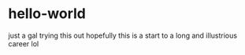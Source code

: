 # hello-world
just a gal trying this out
hopefully this is a start to a long and illustrious career lol

